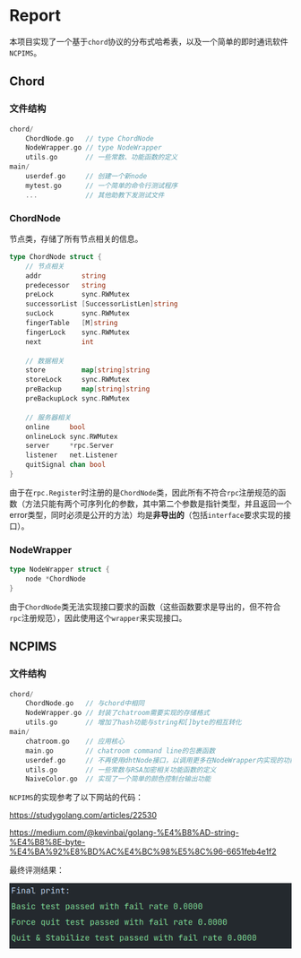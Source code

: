 # Report

本项目实现了一个基于`chord`协议的分布式哈希表，以及一个简单的即时通讯软件`NCPIMS`。



## Chord

### 文件结构

```c++
chord/
	ChordNode.go   // type ChordNode
	NodeWrapper.go // type NodeWrapper
	utils.go       // 一些常数、功能函数的定义
main/
	userdef.go     // 创建一个新node
	mytest.go      // 一个简单的命令行测试程序
	...            // 其他助教下发测试文件
```

### ChordNode

节点类，存储了所有节点相关的信息。

```go
type ChordNode struct {
    // 节点相关
	addr          string
	predecessor   string
	preLock       sync.RWMutex
	successorList [SuccessorListLen]string
	sucLock       sync.RWMutex
	fingerTable   [M]string
	fingerLock    sync.RWMutex
	next          int
	
    // 数据相关
	store         map[string]string
	storeLock     sync.RWMutex
	preBackup     map[string]string
	preBackupLock sync.RWMutex
	
    // 服务器相关
	online     bool
	onlineLock sync.RWMutex
	server     *rpc.Server
	listener   net.Listener
	quitSignal chan bool
}
```

由于在`rpc.Register`时注册的是`ChordNode`类，因此所有不符合`rpc`注册规范的函数（方法只能有两个可序列化的参数，其中第二个参数是指针类型，并且返回一个error类型，同时必须是公开的方法）均是**非导出的**（包括`interface`要求实现的接口）。

### NodeWrapper

```go
type NodeWrapper struct {
	node *ChordNode
}
```

由于`ChordNode`类无法实现接口要求的函数（这些函数要求是导出的，但不符合`rpc`注册规范），因此使用这个`wrapper`来实现接口。



## NCPIMS

### 文件结构

```c++
chord/
	ChordNode.go   // 与chord中相同
    NodeWrapper.go // 封装了chatroom需要实现的存储格式
    utils.go       // 增加了hash功能与string和[]byte的相互转化
main/
    chatroom.go    // 应用核心
    main.go        // chatroom command line的包裹函数
    userdef.go     // 不再使用dhtNode接口，以调用更多在NodeWrapper内实现的功能
    utils.go       // 一些常数与RSA加密相关功能函数的定义
    NaiveColor.go  // 实现了一个简单的颜色控制台输出功能
```



`NCPIMS`的实现参考了以下网站的代码：

https://studygolang.com/articles/22530

https://medium.com/@kevinbai/golang-%E4%B8%AD-string-%E4%B8%8E-byte-%E4%BA%92%E8%BD%AC%E4%BC%98%E5%8C%96-6651feb4e1f2



最终评测结果：

![finalprint](FinalPrint.png)
